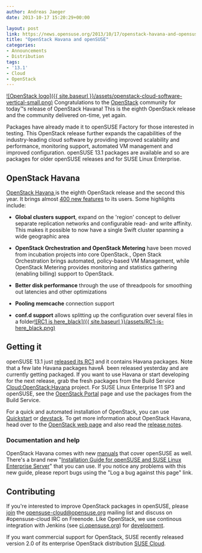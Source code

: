 ```yaml
---
author: Andreas Jaeger
date: 2013-10-17 15:20:29+00:00

layout: post
link: https://news.opensuse.org/2013/10/17/openstack-havana-and-opensuse/
title: "OpenStack Havana and openSUSE"
categories:
- Announcements
- Distribution
tags:
- '13.1'
- Cloud
- OpenStack
---
```

[![OpenStack logo]({{ site.baseurl }}/assets/openstack-cloud-software-vertical-small.png)](http://www.openstack.org/)
Congratulations to the [OpenStack](http://www.openstack.org) community for today™s release of OpenStack Havana! This is the eighth OpenStack release and the community delivered on-time, yet again.

Packages have already made it to openSUSE Factory for those interested in testing. This OpenStack release further expands the capabilities of the industry-leading cloud software by providing improved scalability and performance, monitoring support, automated VM management and improved configuration. openSUSE 13.1 packages are available and so are packages for older openSUSE releases and for SUSE Linux Enterprise.<!-- more -->


## OpenStack Havana


[OpenStack Havana ](http://www.openstack.org/software/havana/) is the eighth OpenStack release and the second this year. It brings almost [400 new features](https://wiki.openstack.org/wiki/ReleaseNotes/Havana) to its users. Some highlights include:



	
  * **Global clusters support**, expand on the 'region' concept to deliver separate replication networks and configurable read- and write affinity. This makes it possible to now have a single Swift cluster spanning a wide geographic area

	
  * **OpenStack Orchestration and OpenStack Metering** have been moved from incubation projects into core OpenStack., Open Stack Orchestration brings automated, policy-based VM Management, while OpenStack Metering provides monitoring and statistics gathering (enabling billing) support to OpenStack.

	
  * **Better disk performance** through the use of threadpools for smoothing out latencies and other optimizations

	
  * **Pooling memcache** connection support

	
  * **conf.d support** allows splitting up the configuration over several files in a folder[![RC1 is here_black]({{ site.baseurl }}/assets/RC1-is-here_black.png)](https://news.opensuse.org/?p=16780)




## Getting it


openSUSE 13.1 just [released its RC1](https://news.opensuse.org/?p=16780) and it contains Havana packages. Note that a few late Havana packages haveÂ  been released yesterday and are currently getting packaged. If you want to use Havana or start developing for the next release, grab the fresh packages from the Build Service [Cloud:OpenStack:Havana](https://build.opensuse.org/project/show/Cloud:OpenStack:Havana) project. For SUSE Linux Enterprise 11 SP3 and openSUSE, see the [OpenStack Portal](https://en.opensuse.org/Portal:OpenStack) page and use the packages from the Build Service.

For a quick and automated installation of OpenStack, you can use [Quickstart](https://en.opensuse.org/SDB:Cloud_OpenStack_Quickstart) or [devstack](http://en.opensuse.org/SDB:DevStack). To get more information about OpenStack Havana, head over to the [OpenStack web page](http://www.openstack.org) and also read the [release notes](https://wiki.openstack.org/wiki/ReleaseNotes/Havana).


### Documentation and help


OpenStack Havana comes with new [manuals](http://docs.openstack.org/trunk) that cover openSUSE as well. There's a brand new "[Installation Guide for openSUSE and SUSE Linux Enterprise Server](http://docs.openstack.org/trunk/install-guide/install/zypper/content/)" that you can use. If you notice any problems with this new guide, please report bugs using the "Log a bug against this page" link.


## Contributing


If you're interested to improve OpenStack packages in openSUSE, please [join](http://lists.opensuse.org/opensuse-cloud/) the opensuse-cloud@opensuse.org mailing list and discuss on #opensuse-cloud IRC on Freenode. Like OpenStack, we use continous integration with Jenkins (see [ci.opensuse.org](http://ci.opensuse.org/)) for [development](http://en.opensuse.org/openSUSE:OpenStack_and_Crowbar_development_process).

If you want commercial support for OpenStack, SUSE recently released version 2.0 of its enterprise OpenStack distribution [SUSE Cloud](https://www.suse.com/products/suse-cloud/).		
